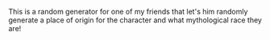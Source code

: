 This is a random generator for one of my friends that let's him randomly generate a place of origin for the character and what mythological race they are!
